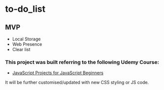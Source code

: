# to-do_list
## MVP
- Local Storage
- Web Presence
- Clear list


### This project was built referring to the following Udemy Course:
- [JavaScript Projects for JavaScript Beginners](https://www.udemy.com/course/javascript-and-the-dom/)

It will be further customised/updated with new CSS styling or JS code.